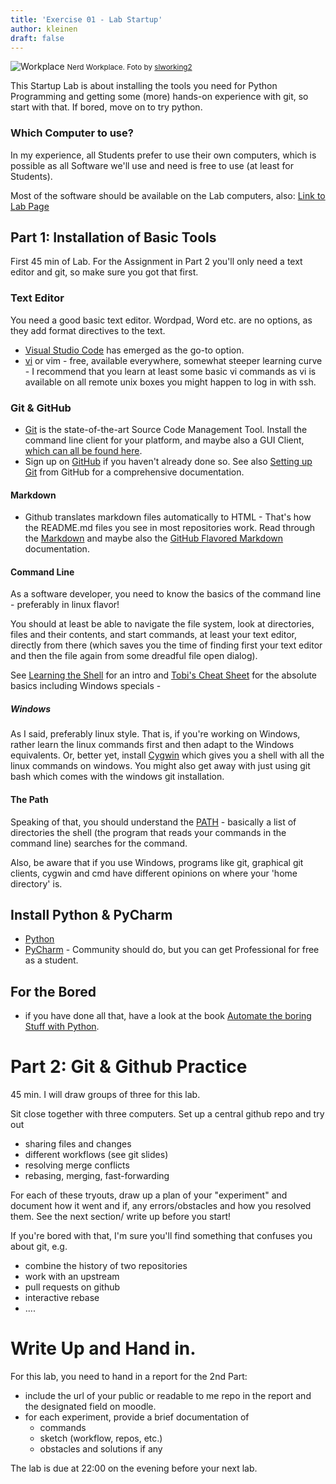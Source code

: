 ```yaml
---
title: 'Exercise 01 - Lab Startup'
author: kleinen
draft: false
---
```


![Workplace](../images/workplace.jpg "pumpkins")
<small class = "float-right">Nerd Workplace. Foto by [slworking2](https://www.flickr.com/photos/slworking/8539204081/)</small>


This Startup Lab is about installing the tools you need for Python Programming and getting some (more) hands-on experience with git, so start with that. If bored, move on to try python.


### Which Computer to use?

In my experience, all Students prefer to use their own computers, which is possible as all Software
we'll use and need is free to use (at least for Students).

Most of the software should be available on the Lab computers, also:  [Link to Lab Page](https://imi-bachelor.htw-berlin.de/studium/labore/web-technology/)



## Part 1: Installation of Basic Tools

First 45 min of Lab. For the Assignment in Part 2 you'll only need a text editor and git, so make sure you got that first.

### Text Editor

You need a good basic text editor. Wordpad, Word etc. are no options, as they add format directives to the text.

- [Visual Studio Code](https://code.visualstudio.com/) has emerged as the go-to option.
- [vi](https://en.wikipedia.org/wiki/Vi) or vim - free, available everywhere, somewhat steeper learning curve - I recommend that you learn at least some basic vi commands as vi is available on all remote unix boxes you might happen to log in with ssh.


### Git & GitHub

* [Git](https://git-scm.com/) is the state-of-the-art Source Code Management Tool. Install the command line client for your platform, and maybe also a GUI Client, [which can all be found here](https://git-scm.com/download/).
* Sign up on [GitHub](https://github.com/) if you haven't already done so. See also
[Setting up Git](https://help.github.com/articles/set-up-git) from GitHub for a comprehensive documentation.

#### Markdown 

* Github translates markdown files automatically to HTML - That's how the README.md files you see in most repositories work. Read through the [Markdown](https://help.github.com/articles/markdown-basics) and maybe also the [GitHub Flavored Markdown](https://help.github.com/articles/github-flavored-markdown) documentation.

#### Command Line
As a software developer, you need to know the basics of the command line - preferably in linux flavor!

You should at least be able to navigate the file system, look at directories, files and their contents, and start commands, at least your text editor, directly from there (which saves you the time of finding first your text editor and then the file again from some dreadful file open dialog).

See [Learning the Shell](https://linuxcommand.org/learning_the_shell.php) for an intro
and [Tobi's Cheat Sheet](https://pragtob.github.io/rails-beginner-cheatsheet/) for the absolute basics including Windows specials -

##### Windows
As I said, preferably linux style. That is, if you're working on Windows, rather learn the linux commands first and then adapt to the Windows equivalents. Or, better yet, install [Cygwin](https://www.cygwin.com/) which gives you a shell with all the linux commands on windows. You might also get away with just using git bash which comes with the windows git installation.

#### The Path

Speaking of that, you should understand the [PATH](https://www.digitalocean.com/community/tutorials/how-to-view-and-update-the-linux-path-environment-variable) - basically a list of directories the shell (the program that reads your commands in the command line) searches for the command.

Also, be aware that if you use Windows, programs like git, graphical git clients, cygwin and cmd have different opinions on where your 'home directory' is.


## Install Python & PyCharm

- [Python](https://www.python.org/downloads/)
- [PyCharm](https://www.jetbrains.com/de-de/pycharm/download/) - Community should do, but you can get Professional for free as a student.

## For the Bored

- if you have done all that, have a look at the book [Automate the boring Stuff with Python](https://automatetheboringstuff.com/).


# Part 2: Git & Github Practice

45 min. I will draw groups of three for this lab. 

Sit close together with three computers. 
Set up a central github repo and try out

- sharing files and changes
- different workflows (see git slides)
- resolving merge conflicts
- rebasing, merging, fast-forwarding

For each of these tryouts, draw up a plan of your "experiment" and document how it went and if, any errors/obstacles and how you resolved them.
See the next section/ write up before you start!

If you're bored with that, I'm sure you'll find something that confuses you about git, e.g.

- combine the history of two repositories
- work with an upstream
- pull requests on github
- interactive rebase
- ....

# Write Up and Hand in.

For this lab, you need to hand in a report for the 2nd Part:
- include the url of your public or readable to me repo in the report and the designated field on moodle.
- for each experiment, provide a brief documentation of 
    - commands
    - sketch (workflow, repos, etc.)
    - obstacles and solutions if any

The lab is due at 22:00 on the evening before your next lab.



   